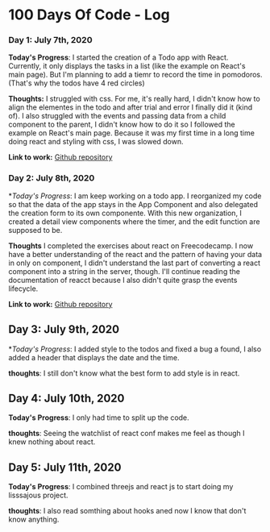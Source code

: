 # 100 Days Of Code - Log

### Day 1: July 7th, 2020

**Today's Progress**: I started the creation of a Todo app with React. Currently, it only displays the tasks in a list (like the example on React's main page). But I'm planning to add a tiemr to record the time in pomodoros. (That's why the todos have 4 red circles)

**Thoughts:** I struggled with css. For me, it's really hard, I didn't know how to align the elementes in the todo and after trial and error I finally did it (kind of). I also struggled with the events and passing data from a child component to the parent, I didn't know how to do it so I followed the example on React's main page. Because it was my first time in a long time doing react and styling with css, I was slowed down.

**Link to work:** [Github repository](https://github.com/hristoroque/TODO-React)

### Day 2: July 8th, 2020

**Today's Progress*: I am keep working on a todo app. I reorganized my code so that the data of the app stays in the App Component and also delegated the creation form to its own componente. With this new organization, I created a detail view components where the timer, and the edit function are supposed to be.

**Thoughts** I completed the exercises about react on Freecodecamp. I now have a better understanding of the react and the pattern of having your data in only on component, I didn't understand the last part of converting a react component into a string in the server, though. I'll continue reading the documentation of reacct because I also didn't quite grasp the events lifecycle.

**Link to work:** [Github repository](https://github.com/hristoroque/TODO-React)

## Day 3: July 9th, 2020

**Today's Progress*: I added style to the todos and fixed a bug a found, I also added a header that displays the date and the time.

**thoughts**: I still don't know what the best form to add style is in react.

## Day 4: July 10th, 2020

**Today's Progress**: I only had time to split up the code.

**thoughts**: Seeing the watchlist of react conf makes me feel as though I knew nothing about react.

## Day 5: July 11th, 2020

**Today's Progress**: I combined threejs and react js to start doing my lisssajous project.

**thoughts**: I also read somthing about hooks aned now I know that don't know anything.
